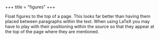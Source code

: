 +++
title = "figures"
+++

Float figures to the top of a page.  This looks far better than having them placed between paragraphs within the text.  When using LaTeX you may have to play with their positioning within the source so that they appear at the top of the page where they are mentioned.
